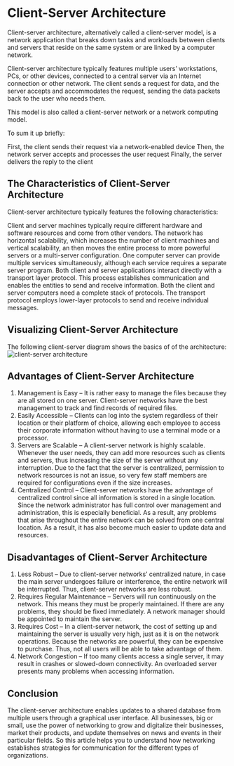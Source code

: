 # Client-Server Architecture
Client-server architecture, alternatively called a client-server model, is a network application that breaks down tasks and workloads between clients and servers that reside on the same system or are linked by a computer network.

Client-server architecture typically features multiple users’ workstations, PCs, or other devices, connected to a central server via an Internet connection or other network. The client sends a request for data, and the server accepts and accommodates the request, sending the data packets back to the user who needs them.

This model is also called a client-server network or a network computing model.

To sum it up briefly:

First, the client sends their request via a network-enabled device
Then, the network server accepts and processes the user request
Finally, the server delivers the reply to the client

## The Characteristics of Client-Server Architecture
Client-server architecture typically features the following characteristics:

Client and server machines typically require different hardware and software resources and come from other vendors.
The network has horizontal scalability, which increases the number of client machines and vertical scalability, an then moves the entire process to more powerful servers or a multi-server configuration.
One computer server can provide multiple services simultaneously, although each service requires a separate server program.
Both client and server applications interact directly with a transport layer protocol. This process establishes communication and enables the entities to send and receive information.
Both the client and server computers need a complete stack of protocols. The transport protocol employs lower-layer protocols to send and receive individual messages.

## Visualizing Client-Server Architecture
The following client-server diagram shows the basics of of the architecture:
![client-server architecture](https://www.simplilearn.com/ice9/free_resources_article_thumb/Client_Server_Architecture_1.png)

## Advantages of Client-Server Architecture
1. Management is Easy –  It is rather easy to manage the files because they are all stored on one server. Client-server networks have the best management to track and find records of required files.
2. Easily Accessible – Clients can log into the system regardless of their location or their platform of choice, allowing each employee to access their corporate information without having to use a terminal mode or a processor.
3. Servers are Scalable –  A client-server network is highly scalable. Whenever the user needs, they can add more resources such as clients and servers, thus increasing the size of the server without any interruption. Due to the fact that the server is centralized, permission to network resources is not an issue, so very few staff members are required for configurations even if the size increases.
4. Centralized Control – Client-server networks have the advantage of centralized control since all information is stored in a single location. Since the network administrator has full control over management and administration, this is especially beneficial. As a result, any problems that arise throughout the entire network can be solved from one central location. As a result, it has also become much easier to update data and resources.


## Disadvantages of Client-Server Architecture
1. Less Robust – Due to client-server networks’ centralized nature, in case the main server undergoes failure or interference, the entire network will be interrupted. Thus, client-server networks are less robust.
2. Requires Regular Maintenance – Servers will run continuously on the network. This means they must be properly maintained. If there are any problems, they should be fixed immediately. A network manager should be appointed to maintain the server.
3. Requires Cost –  In a client-server network, the cost of setting up and maintaining the server is usually very high, just as it is on the network operations. Because the networks are powerful, they can be expensive to purchase. Thus, not all users will be able to take advantage of them.
4. Network Congestion – If too many clients access a single server, it may result in crashes or slowed-down connectivity. An overloaded server presents many problems when accessing information.

## Conclusion
The client-server architecture enables updates to a shared database from multiple users through a graphical user interface. All businesses, big or small, use the power of networking to grow and digitalize their businesses, market their products, and update themselves on news and events in their particular fields. So this article helps you to understand how networking establishes strategies for communication for the different types of organizations.


